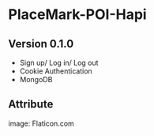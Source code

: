 # PlaceMark-POI-Hapi

## Version 0.1.0
- Sign up/ Log in/ Log out
- Cookie Authentication
- MongoDB

## Attribute
image: Flaticon.com